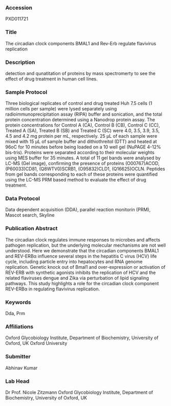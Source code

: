 ### Accession
PXD011721

### Title
The circadian clock components BMAL1 and Rev-Erb regulate flavivirus replication

### Description
detection and qunatitation of proteins by mass spectromerty to see the effect of drug treatment in human cell lines.

### Sample Protocol
Three biological replicates of control and drug treated Huh 7.5 cells (1 million cells per sample) were lysed separately using radioimmunoprecipitation assay (RIPA) buffer and sonication, and the total protein concentration determined using a Nanodrop protein assay. The protein concentrations for Control A (CA), Control B (CB), Control C (CC), Treated A (SA), Treated B (SB) and Treated C (SC) were 4.0, 3.5, 3.9, 3.5, 4.5 and 4.2 mg protein per mL, respectively. 25 µL of each sample were mixed with 15 µL of sample buffer and dithiothreitol (DTT) and heated at 96oC for 10 minutes before being loaded on a 10 well gel (NuPAGE 4-12% bis-tris). Proteins were separated according to their molecular weights using MES buffer for 35 minutes.  A total of 11 gel bands were analysed by LC-MS (Gel image), confirming the presence of proteins (O00767)ACOD, (P60033)CD81, (Q8WTV0)SCRB1, (O95832)CLD1, (Q16625)OCLN. Peptides from gel bands corresponding to each of these proteins were quantified using the LC-MS PRM based method to evaluate the effect of drug treatment.

### Data Protocol
Data dependent acquisition (DDA), parallel reaction monitorin (PRM), Mascot search, Skyline

### Publication Abstract
The circadian clock regulates immune responses to microbes and affects pathogen replication, but the underlying molecular mechanisms are not well understood. Here we demonstrate that the circadian components BMAL1 and REV-ERB&#x3b1; influence several steps in the hepatitis C virus (HCV) life cycle, including particle entry into hepatocytes and RNA genome replication. Genetic knock out of Bmal1 and over-expression or activation of REV-ERB with synthetic agonists inhibits the replication of HCV and the related flaviruses dengue and Zika via perturbation of lipid signaling pathways. This study highlights a role for the circadian clock component REV-ERB&#x3b1; in regulating flavivirus replication.

### Keywords
Dda, Prm

### Affiliations
Oxford Glycobiology Institute, Department of Biochemistry, University of Oxford, UK
Oxford University

### Submitter
Abhinav Kumar

### Lab Head
Dr Prof. Nicole Zitzmann
Oxford Glycobiology Institute, Department of Biochemistry, University of Oxford, UK


